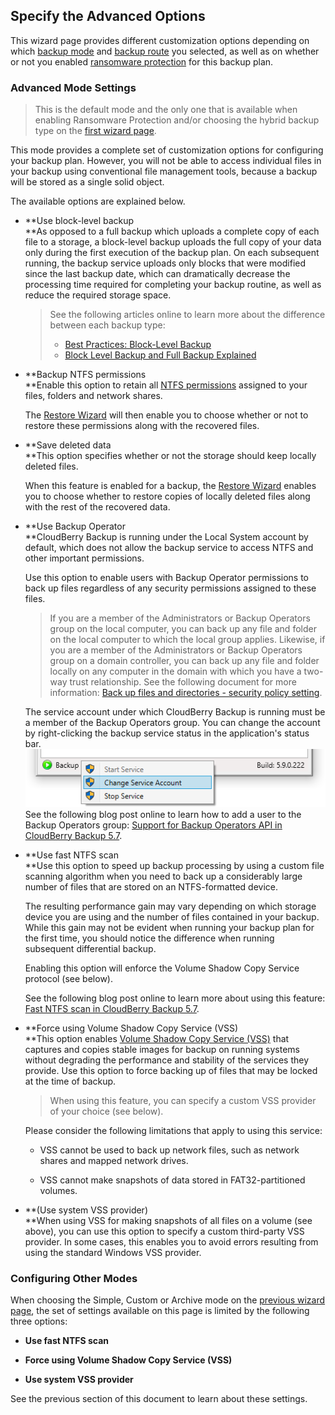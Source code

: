 ## Specify the Advanced Options

This wizard page provides different customization options depending on which [backup mode](/concepts/backup-wizard/backup-filesfolders/shared-select-the-backup-mode.md) and [backup route](/concepts/backup-wizard/backup-filesfolders/welcome.md) you selected, as well as on whether or not you enabled [ransomware protection](/concepts/backup-wizard/backup-filesfolders/welcome.md) for this backup plan.

### Advanced Mode Settings

> This is the default mode and the only one that is available when enabling Ransomware Protection and/or choosing the hybrid backup type on the [first wizard page](/concepts/backup-wizard/backup-filesfolders/welcome.md).

This mode provides a complete set of customization options for configuring your backup plan. However, you will not be able to access individual files in your backup using conventional file management tools, because a backup will be stored as a single solid object.

The available options are explained below.

* **Use block-level backup                                  
  **As opposed to a full backup which uploads a complete copy of each file to a storage, a block-level backup uploads the full copy of your data only during the first execution of the backup plan. On each subsequent running, the backup service uploads only blocks that were modified since the last backup date, which can dramatically decrease the processing time required for completing your backup routine, as well as reduce the required storage space.

  > See the following articles online to learn more about the difference between each backup type:
  >
  > * [Best Practices: Block-Level Backup](https://www.cloudberrylab.com/blog/best-practices-block-level-backup/)
  > * [Block Level Backup and Full Backup Explained](https://www.cloudberrylab.com/blog/block-level-backup-and-full-backup-explained/)

* **Backup NTFS permissions                                  
  **Enable this option to retain all [NTFS permissions](http://www.ntfs.com/ntfs-permissions.htm) assigned to your files, folders and network shares.

  The [Restore Wizard](/chapter1/step-3-choose-data-to-restore/31-restore-filesfolders-or-ms-exchange-data/313-specify-the-restore-destination.md) will then enable you to choose whether or not to restore these permissions along with the recovered files.

* **Save deleted data                            
  **This option specifies whether or not the storage should keep locally deleted files.

  When this feature is enabled for a backup, the [Restore Wizard](/chapter1/step-3-choose-data-to-restore/31-restore-filesfolders-or-ms-exchange-data/313-specify-the-restore-destination.md) enables you to choose whether to restore copies of locally deleted files along with the rest of the recovered data.​

* **Use Backup Operator                    
  **CloudBerry Backup is running under the Local System account by default, which does not allow the backup service to access NTFS and other important permissions.

  Use this option to enable users with Backup Operator permissions to back up files regardless of any security permissions assigned to these files.

  > If you are a member of the Administrators or Backup Operators group on the local computer, you can back up any file and folder on the local computer to which the local group applies. Likewise, if you are a member of the Administrators or Backup Operators group on a domain controller, you can back up any file and folder locally on any computer in the domain with which you have a two-way trust relationship. See the following document for more information: [Back up files and directories - security policy setting](https://docs.microsoft.com/en-us/windows/security/threat-protection/security-policy-settings/back-up-files-and-directories).

  The service account under which CloudBerry Backup is running must be a member of the Backup Operators group. You can change the account by right-clicking the backup service status in the application's status bar.  
  ![](/assets/application-console-status-bar-change-service-account.png)  
  See the following blog post online to learn how to add a user to the Backup Operators group: [Support for Backup Operators API in CloudBerry Backup 5.7](https://www.cloudberrylab.com/blog/support-for-backup-operators-api-in-cloudberry-backup-5-7/).

* **Use fast NTFS scan                                                
  **Use this option to speed up backup processing by using a custom file scanning algorithm when you need to back up a considerably large number of files that are stored on an NTFS-formatted device.

  The resulting performance gain may vary depending on which storage device you are using and the number of files contained in your backup. While this gain may not be evident when running your backup plan for the first time, you should notice the difference when running subsequent differential backup.

  Enabling this option will enforce the Volume Shadow Copy Service protocol \(see below\).

  See the following blog post online to learn more about using this feature: [Fast NTFS scan in CloudBerry Backup 5.7](https://www.cloudberrylab.com/blog/fast-ntfs-scan-in-cloudberry-backup-5-7/).

* **Force using Volume Shadow Copy Service \(VSS\)                  
  **This option enables [Volume Shadow Copy Service \(VSS\)](https://msdn.microsoft.com/en-us/library/windows/desktop/aa384649%28v=vs.85%29.aspx) that captures and copies stable images for backup on running systems without degrading the performance and stability of the services they provide. Use this option to force backing up of files that may be locked at the time of backup.

  > When using this feature, you can specify a custom VSS provider of your choice \(see below\).

  Please consider the following limitations that apply to using this service:

  * VSS cannot be used to back up network files, such as network shares and mapped network drives.

  * VSS cannot make snapshots of data stored in FAT32-partitioned volumes.

* **\(Use system VSS provider\)                  
  **When using VSS for making snapshots of all files on a volume \(see above\), you can use this option to specify a custom third-party VSS provider. In some cases, this enables you to avoid errors resulting from using the standard Windows VSS provider.

### Configuring Other Modes

When choosing the Simple, Custom or Archive mode on the [previous wizard page](/concepts/backup-wizard/backup-filesfolders/shared-select-the-backup-mode.md), the set of settings available on this page is limited by the following three options:

* **Use fast NTFS scan**

* **Force using Volume Shadow Copy Service \(VSS\)**

* **Use system VSS provider**

See the previous section of this document to learn about these settings.

### 



